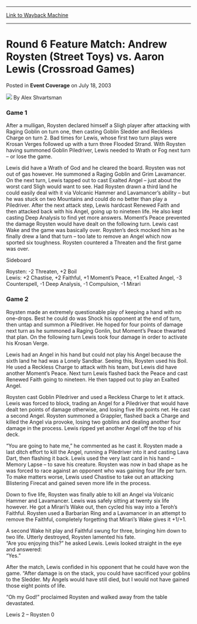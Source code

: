 
---
[Link to Wayback Machine](https://web.archive.org/web/20211023091147/https://magic.wizards.com/en/articles/archive/event-coverage/round-6-feature-match-andrew-roysten-street-toys-vs-aaron-lewis)

[_metadata_:author]:- "Alex Shvartsman"
[_metadata_:description]:- "Game 1After a mulligan, Roysten declared himself a Sligh player after attacking with Raging Goblin on turn one, then casting Goblin Sledder and Reckless Charge on turn 2. Bad times for Lewis, whose first two turn plays were Krosan Verges followed up with a turn three Flooded Strand. With Roysten having summoned Goblin Piledriver, Lewis needed to Wrath or Fog next turn – or"
[_metadata_:generator]:- "Drupal 7 (http://drupal.org)"
[_metadata_:node]:- "795336"
[_metadata_:publish_date]:- "2003-07-18"
[_metadata_:source]:- "div-main-content"
[_metadata_:title]:- "Round 6 Feature Match: Andrew Roysten (Street Toys) vs. Aaron Lewis (Crossroad Games)"
[_metadata_:wayback_capture_timestamp]:- "2021-10-23 09:11:47"
[_metadata_:wayback_raw_url]:- "https://web.archive.org/web/20211023091147id_/https://magic.wizards.com/en/articles/archive/event-coverage/round-6-feature-match-andrew-roysten-street-toys-vs-aaron-lewis"
[_metadata_:wayback_url]:- "https://magic.wizards.com/en/articles/archive/event-coverage/round-6-feature-match-andrew-roysten-street-toys-vs-aaron-lewis"
---


Round 6 Feature Match: Andrew Roysten (Street Toys) vs. Aaron Lewis (Crossroad Games)
=====================================================================================



 Posted in **Event Coverage**
 on July 18, 2003 






![](https://media.magic.wizards.com/styles/auth_small/public/images/person/authorpic_alexshvartsman.jpg)
By Alex Shvartsman











### Game 1

After a mulligan, Roysten declared himself a Sligh player after attacking with Raging Goblin on turn one, then casting Goblin Sledder and Reckless Charge on turn 2. Bad times for Lewis, whose first two turn plays were Krosan Verges followed up with a turn three Flooded Strand. With Roysten having summoned Goblin Piledriver, Lewis needed to Wrath or Fog next turn – or lose the game. 

Lewis did have a Wrath of God and he cleared the board. Roysten was not out of gas however. He summoned a Raging Goblin and Grim Lavamancer. On the next turn, Lewis tapped out to cast Exalted Angel – just about the worst card Sligh would want to see. Had Roysten drawn a third land he could easily deal with it via Volcanic Hammer and Lavamancer’s ability – but he was stuck on two Mountains and could do no better than play a Piledriver. After the next attack step, Lewis hardcast Renewed Faith and then attacked back with his Angel, going up to nineteen life. He also kept casting Deep Analysis to find yet more answers. Moment’s Peace prevented the damage Roysten would have dealt on the following turn. Lewis cast Wake and the game was basically over. Roysten’s deck mocked him as he finally drew a land that turn – too late to remove an Angel which now sported six toughness. Roysten countered a Threaten and the first game was over.

Sideboard

Roysten: -2 Threaten, +2 Boil  
 Lewis: +2 Chastise, +2 Faithful, +1 Moment’s Peace, +1 Exalted Angel, -3 Counterspell, -1 Deep Analysis, -1 Compulsion, -1 Mirari

### Game 2

Roysten made an extremely questionable play of keeping a hand with no one-drops. Best he could do was Shock his opponent at the end of turn, then untap and summon a Piledriver. He hoped for four points of damage next turn as he summoned a Raging Gonlin, but Moment’s Peace thwarted that plan. On the following turn Lewis took four damage in order to activate his Krosan Verge. 

Lewis had an Angel in his hand but could not play his Angel because the sixth land he had was a Lonely Sandbar. Seeing this, Roysten used his Boil. He used a Reckless Charge to attack with his team, but Lewis did have another Moment’s Peace. Next turn Lewis flashed back the Peace and cast Renewed Faith going to nineteen. He then tapped out to play an Exalted Angel. 

Roysten cast Goblin Piledriver and used a Reckless Charge to let it attack. Lewis was forced to block, trading an Angel for a Piledriver that would have dealt ten points of damage otherwise, and losing five life points net. He cast a second Angel. Roysten summoned a Grappler, flashed back a Charge and killed the Angel via provoke, losing two goblins and dealing another four damage in the process. Lewis ripped yet another Angel off the top of his deck.

“You are going to hate me,” he commented as he cast it. Roysten made a last ditch effort to kill the Angel, running a Piledriver into it and casting Lava Dart, then flashing it back. Lewis used the very last card in his hand – Memory Lapse – to save his creature. Roysten was now in bad shape as he was forced to race against an opponent who was gaining four life per turn. To make matters worse, Lewis used Chastise to take out an attacking Blistering Firecat and gained seven more life in the process. 

Down to five life, Roysten was finally able to kill an Angel via Volcanic Hammer and Lavamancer. Lewis was safely sitting at twenty six life however. He got a Mirari’s Wake out, then cycled his way into a Teroh’s Faithful. Roysten used a Barbarian Ring and a Lavamancer in an attempt to remove the Faithful, completely forgetting that Mirari’s Wake gives it +1/+1. 

A second Wake hit play and Faithful swung for three, bringing him down to two life. Utterly destroyed, Roysten lamented his fate.  
 “Are you enjoying this?” he asked Lewis. Lewis looked straight in the eye and answered:  
 “Yes.”

After the match, Lewis confided in his opponent that he could have won the game. “After damage is on the stack, you could have sacrificed your goblins to the Sledder. My Angels would have still died, but I would not have gained those eight points of life.

“Oh my God!” proclaimed Roysten and walked away from the table devastated.

Lewis 2 – Roysten 0







